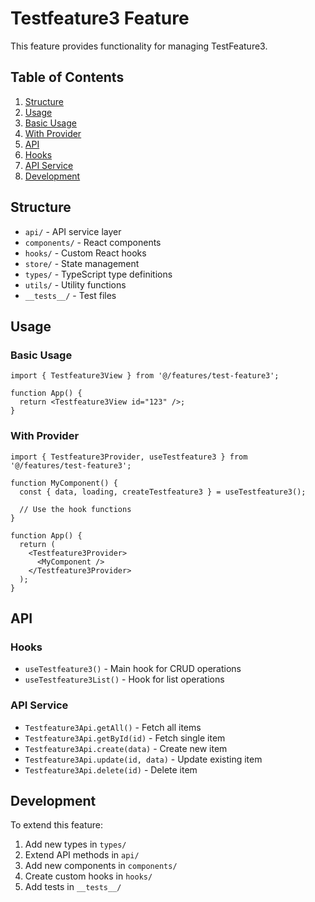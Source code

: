 # Testfeature3 Feature

This feature provides functionality for managing TestFeature3.

## Table of Contents

1. [Structure](#structure)
2. [Usage](#usage)
  3. [Basic Usage](#basic-usage)
  4. [With Provider](#with-provider)
5. [API](#api)
  6. [Hooks](#hooks)
  7. [API Service](#api-service)
8. [Development](#development)

## Structure

- `api/` - API service layer
- `components/` - React components
- `hooks/` - Custom React hooks
- `store/` - State management
- `types/` - TypeScript type definitions
- `utils/` - Utility functions
- `__tests__/` - Test files

## Usage

### Basic Usage

```tsx
import { Testfeature3View } from '@/features/test-feature3';

function App() {
  return <Testfeature3View id="123" />;
}
```

### With Provider

```tsx
import { Testfeature3Provider, useTestfeature3 } from '@/features/test-feature3';

function MyComponent() {
  const { data, loading, createTestfeature3 } = useTestfeature3();
  
  // Use the hook functions
}

function App() {
  return (
    <Testfeature3Provider>
      <MyComponent />
    </Testfeature3Provider>
  );
}
```

## API

### Hooks

- `useTestfeature3()` - Main hook for CRUD operations
- `useTestfeature3List()` - Hook for list operations

### API Service

- `Testfeature3Api.getAll()` - Fetch all items
- `Testfeature3Api.getById(id)` - Fetch single item
- `Testfeature3Api.create(data)` - Create new item
- `Testfeature3Api.update(id, data)` - Update existing item
- `Testfeature3Api.delete(id)` - Delete item

## Development

To extend this feature:

1. Add new types in `types/`
2. Extend API methods in `api/`
3. Add new components in `components/`
4. Create custom hooks in `hooks/`
5. Add tests in `__tests__/`
